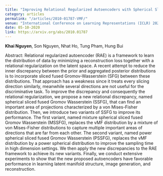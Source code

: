 ```yaml
---
title: "Improving Relational Regularized Autoencoders with Spherical Sliced Fused Gromov Wasserstein"
category: articles
permalink: "/articles/2010-01787-VMF/"
venue: "International Conference on Learning Representations (ICLR) 2021"
date: 05-10-2020
link: https://arxiv.org/abs/2010.01787
---
```


[comment]: <> (<a href="https://arxiv.org/abs/2002.07367">Arxiv</a>.)
<b>Khai Nguyen</b>, Son Nguyen, Nhat Ho,  Tung Pham, Hung Bui

Abstract: Relational regularized autoencoder (RAE) is a framework to learn the distribution of data by minimizing a reconstruction loss together with a relational regularization on the latent space. A recent attempt to reduce the inner discrepancy between the prior and aggregated posterior distributions is to incorporate sliced fused Gromov-Wasserstein (SFG) between these distributions. That approach has a weakness since it treats every slicing direction similarly, meanwhile several directions are not useful for the discriminative task. To improve the discrepancy and consequently the relational regularization, we propose a new relational discrepancy, named spherical sliced fused Gromov Wasserstein (SSFG), that can find an important area of projections characterized by a von Mises-Fisher distribution. Then, we introduce two variants of SSFG to improve its performance. The first variant, named mixture spherical sliced fused Gromov Wasserstein (MSSFG), replaces the vMF distribution by a mixture of von Mises-Fisher distributions to capture multiple important areas of directions that are far from each other. The second variant, named power spherical sliced fused Gromov Wasserstein (PSSFG), replaces the vMF distribution by a power spherical distribution to improve the sampling time in high dimension settings. We then apply the new discrepancies to the RAE framework to achieve its new variants. Finally, we conduct extensive experiments to show that the new proposed autoencoders have favorable performance in learning latent manifold structure, image generation, and reconstruction.

